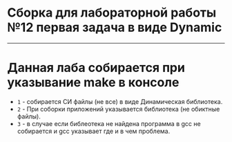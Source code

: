 # Сборка для лабораторной работы №12 первая задача в виде Dynamic

---

# Данная лаба собирается при указывание make в консоле
- `1` - собирается СИ файлы (не все) в виде Динамическая библиотека.
- `2` - При соборки приложений указывается библиотека (не обиктные файлы).
- `3` - в случае если библеотека не найдена программа в gcc не собирается и gcc указывает где и в чем проблема.